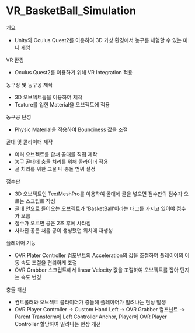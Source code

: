 # VR_BasketBall_Simulation  
개요  
-  Unity와 Oculus Quest2를 이용하여 3D 가상 환경에서 농구를 체험할 수 있는 미니 게임  

  
VR 환경  
-  Oculus Quest2를 이용하기 위해 VR Integration 적용  

  
농구장 및 농구공 제작  
-  3D 오브젝트들을 이용하여 제작  
-  Texture를 입힌 Material을 오브젝트에 적용

  
농구공 탄성  
-  Physic Material을 적용하여 Bounciness 값을 조절  

  
골대 및 콜라이더 제작  
-  여러 오브젝트를 합쳐 골대를 직접 제작  
-  농구 골대에 충돌 처리를 위해 콜라이더 적용  
-  골 처리를 위한 그물 내 충돌 범위 설정  

  
점수판  
-  3D 오브젝트인 TextMeshPro를 이용하여 골대에 골을 넣으면 점수판의 점수가 오르는 스크립트 작성  
-  골대 안으로 들어오는 오브젝트가 'BasketBall'이라는 태그를 가지고 있어야 점수가 오름
-  점수가 오르면 공은 2초 후에 사라짐
-  사라진 공은 처음 공이 생성됐던 위치에 재생성

  
플레이어 기능  
-  OVR Plater Controller 컴포넌트의 Acceleration의 값을 조절하여 플레이어의 이동 속도 조절을 편리하게 조절  
-  OVR Grabber 스크립트에서 linear Velocity 값을 조절하여 오브젝트를 잡아 던지는 속도 변경  

  
충돌 개선  
-  컨트롤러와 오브젝트 콜라이더가 충돌해 플레이어가 밀려나는 현상 발생  
-  OVR Player Controller -> Custom Hand Left -> OVR Grabber 컴포넌트 -> Parent Transform에 Left Controller Anchor, Player에 OVR Player Controller 할당하여 밀려나는 현상 개선  

